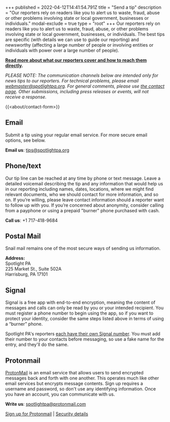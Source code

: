 +++
published = 2022-04-12T14:41:54.791Z
title = "Send a tip"
description = "Our reporters rely on readers like you to alert us to waste, fraud, abuse or other problems involving state or local government, businesses or individuals."
modal-exclude = true
type = "root"
+++
Our reporters rely on readers like you to alert us to waste, fraud, abuse, or other problems involving state or local government, businesses, or individuals. The best tips are specific (with details we can use to guide our reporting) and newsworthy (affecting a large number of people or involving entities or individuals with power over a large number of people).

**[Read more about what our reporters cover and how to reach them directly](https://www.spotlightpa.org/about/staff/).**

*PLEASE NOTE: The communication channels below are intended only for news tips to our reporters. For technical problems, please email [webmaster@spotlightpa.org](mailto:webmaster@spotlightpa.org). For general comments, please use [the contact page](/contact/). Other submissions, including press releases or events, will not receive a response.*

{{<about/contact-form>}}

## Email

Submit a tip using your regular email service. For more secure email options, see below.

**Email us**: [tips@spotlightpa.org](mailto:tips@spotlightpa.org)

## Phone/text

Our tip line can be reached at any time by phone or text message. Leave a detailed voicemail describing the tip and any information that would help us in our reporting including names, dates, locations, where we might find relevant documents, who we should contact for more information, and so on. If you’re willing, please leave contact information should a reporter want to follow up with you. If you’re concerned about anonymity, consider calling from a payphone or using a prepaid "burner" phone purchased with cash.

**Call us**: +1 717-418-9684

## Postal Mail

Snail mail remains one of the most secure ways of sending us information.

**Address:**\
Spotlight PA\
225 Market St., Suite 502A\
Harrisburg, PA 17101

## Signal

Signal is a free app with end-to-end encryption, meaning the content of messages and calls can only be read by you or your intended recipient. You must register a phone number to begin using the app, so if you want to protect your identity, consider the same steps listed above in terms of using a “burner” phone. 

Spotlight PA's reporters [each have their own Signal number](https://www.spotlightpa.org/about/staff/). You must add their number to your contacts before messaging, so use a fake name for the entry, and they'll do the same.

## Protonmail

[ProtonMail](https://protonmail.com/about) is an email service that allows users to send encrypted messages back and forth with one another. This operates much like other email services but encrypts message contents. Sign up requires a username and password, so don't use any identifying information. Once you have an account, you can communicate with us.

**Write us**: [spotlightpa@protonmail.com](mailto:spotlightpa@protonmail.com)

[Sign up for Protonmail](https://mail.protonmail.com/create/new) | [Security details](https://protonmail.com/security-details)